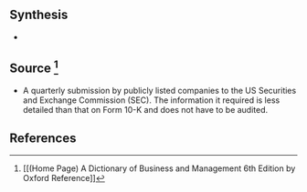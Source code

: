 ## Synthesis
- 
## Source [^1]
- A quarterly submission by publicly listed companies to the US Securities and Exchange Commission (SEC). The information it required is less detailed than that on Form 10-K and does not have to be audited.
## References

[^1]: [[(Home Page) A Dictionary of Business and Management 6th Edition by Oxford Reference]]